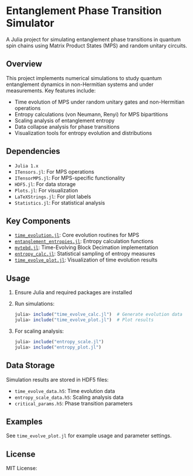 # Entanglement Phase Transition Simulator

A Julia project for simulating entanglement phase transitions in quantum spin chains using Matrix Product States (MPS) and random unitary circuits.

## Overview

This project implements numerical simulations to study quantum entanglement dynamics in non-Hermitian systems and under measurements. Key features include:

- Time evolution of MPS under random unitary gates and non-Hermitian operations
- Entropy calculations (von Neumann, Renyi) for MPS bipartitions
- Scaling analysis of entanglement entropy
- Data collapse analysis for phase transitions
- Visualization tools for entropy evolution and distributions

## Dependencies

- `Julia 1.x`
- `ITensors.jl`: For MPS operations
- `ITensorMPS.jl`: For MPS-specific functionality
- `HDF5.jl`: For data storage
- `Plots.jl`: For visualization
- `LaTeXStrings.jl`: For plot labels
- `Statistics.jl`: For statistical analysis

## Key Components

- [`time_evolution.jl`](time_evolution.jl): Core evolution routines for MPS
- [`entanglement_entropies.jl`](entanglement_entropies.jl): Entropy calculation functions
- [`mytebd.jl`](mytebd.jl): Time-Evolving Block Decimation implementation
- [`entropy_calc.jl`](entropy_calc.jl): Statistical sampling of entropy measures
- [`time_evolve_plot.jl`](time_evolve_plot.jl): Visualization of time evolution results

## Usage

1. Ensure Julia and required packages are installed
2. Run simulations:
   ```julia
   julia> include("time_evolve_calc.jl")  # Generate evolution data
   julia> include("time_evolve_plot.jl")  # Plot results
   ```

3. For scaling analysis:
   ```julia
   julia> include("entropy_scale.jl")
   julia> include("entropy_plot.jl")
   ```

## Data Storage
Simulation results are stored in HDF5 files:
- `time_evolve_data.h5`: Time evolution data
- `entropy_scale_data.h5`: Scaling analysis data
- `critical_params.h5`: Phase transition parameters

## Examples
See `time_evolve_plot.jl` for example usage and parameter settings.

## License
MIT License: 